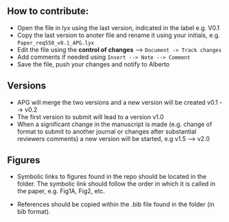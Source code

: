 ## How to contribute:

* Open the file in lyx using the last version, indicated in the label e.g. V0.1
* Copy the last version to anoter file and rename it using your initials, e.g. `Paper_req550_v0.1_APG.lyx`
* Edit the file using the **control of changes**  --> `Document -> Track changes`
* Add comments if needed using `Insert --> Note --> Comment`
* Save the file, push your changes and notify to Alberto

## Versions

* APG will merge the two versions and a new version will be created v0.1 --> v0.2
* The first version to submit will lead to a version v1.0
* When a significant change in the manuscript is made (e.g. change of format to submit to another journal or changes after substantial reviewers comments) a new version will be started, e.g v1.5 --> v2.0 

## Figures

* Symbolic links to figures found in the repo should be located in the folder. The symbolic link should follow the order in which it is called in the paper, e.g. Fig1A, Fig2, etc.

* References should be copied within the .bib file found in the folder (in bib format). 
